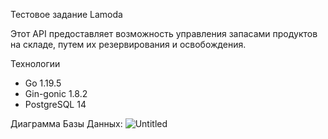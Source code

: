 Тестовое задание Lamoda

Этот API предоставляет возможность управления запасами продуктов на складе, путем их резервирования и освобождения.

Технологии
- Go 1.19.5
- Gin-gonic 1.8.2
- PostgreSQL 14

Диаграмма Базы Данных:
![Untitled](https://user-images.githubusercontent.com/65400970/219599773-fb08868d-00cd-4e3c-baab-d231532da420.png)